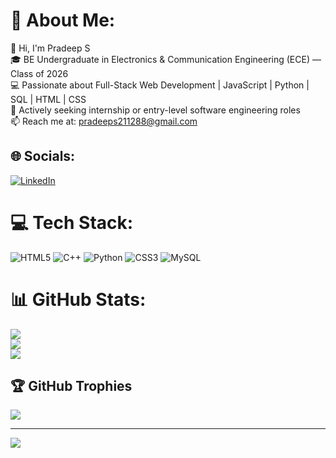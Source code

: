 # 💫 About Me:
👋 Hi, I'm Pradeep S<br>🎓 BE Undergraduate in Electronics & Communication  Engineering (ECE) — Class of 2026<br>💻 Passionate about Full-Stack Web Development | JavaScript | Python | SQL | HTML | CSS<br>💼 Actively seeking internship or entry-level software engineering roles <br>📫 Reach me at: pradeeps211288@gmail.com


## 🌐 Socials:
[![LinkedIn](https://img.shields.io/badge/LinkedIn-%230077B5.svg?logo=linkedin&logoColor=white)](https://linkedin.com/in/https://www.linkedin.com/in/pradeep-s-pradi?utm_source=share&utm_campaign=share_via&utm_content=profile&utm_medium=android_app) 

# 💻 Tech Stack:
![HTML5](https://img.shields.io/badge/html5-%23E34F26.svg?style=flat&logo=html5&logoColor=white) ![C++](https://img.shields.io/badge/c++-%2300599C.svg?style=flat&logo=c%2B%2B&logoColor=white) ![Python](https://img.shields.io/badge/python-3670A0?style=flat&logo=python&logoColor=ffdd54) ![CSS3](https://img.shields.io/badge/css3-%231572B6.svg?style=flat&logo=css3&logoColor=white) ![MySQL](https://img.shields.io/badge/mysql-4479A1.svg?style=flat&logo=mysql&logoColor=white)
# 📊 GitHub Stats:
![](https://github-readme-stats.vercel.app/api?username=Pradeep-21128&theme=vue-dark&hide_border=false&include_all_commits=true&count_private=true)<br/>
![](https://nirzak-streak-stats.vercel.app/?user=Pradeep-21128&theme=vue-dark&hide_border=false)<br/>
![](https://github-readme-stats.vercel.app/api/top-langs/?username=Pradeep-21128&theme=vue-dark&hide_border=false&include_all_commits=true&count_private=true&layout=compact)

## 🏆 GitHub Trophies
![](https://github-profile-trophy.vercel.app/?username=Pradeep-21128&theme=radical&no-frame=false&no-bg=true&margin-w=4)

---
[![](https://visitcount.itsvg.in/api?id=Pradeep-21128&icon=0&color=0)](https://visitcount.itsvg.in)

